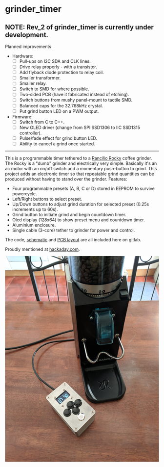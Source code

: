 # grinder_timer

## NOTE: Rev_2 of grinder_timer is currently under development.
Planned improvements
- Hardware:
	- [ ] Pull-ups on I2C SDA and CLK lines.
	- [ ] Drive relay properly - with a transistor.
	- [ ] Add flyback diode protection to relay coil.
	- [ ] Smaller transformer.
	- [ ] Smaller relay.
	- [ ] Switch to SMD for where possible.
	- [ ] Two-sided PCB (have it fabricated instead of etching).
	- [ ] Switch buttons from mushy panel-mount to tactile SMD.
	- [ ] Balanced caps for the 32.768kHz crystal.
	- [ ] Put grind button LED on a PWM output.
- Firmware:
	- [ ] Switch from C to C++.
	- [ ] New OLED driver (change from SPI SSD1306 to IIC SSD1315 controller).
	- [ ] Pulse/fade effect for grind button LED.
	- [ ] Ability to cancel a grind once started.

---

This is a programmable timer tethered to a [Rancilio Rocky][link_web_rancilio_rocky] coffee grinder. The Rocky is a "dumb" grinder and electrically very simple. Basically it's an ac motor with an on/off switch and a momentary push-button to grind. This project adds an electronic timer so that repeatable grind quantities can be produced without having to stand over the grinder. Features:
- Four programmable presets (A, B, C or D) stored in EEPROM to survive powercycle.
- Left/Right buttons to select preset.
- Up/Down buttons to adjust grind duration for selected preset (0.25s increments up to 60s).
- Grind button to initiate grind and begin countdown timer.
- Oled display (128x64) to show preset menu and countdown timer.
- Aluminium enclosure.
- Single cable (3-core) tether to grinder for power and control.

The code, [schematic][link_repo_schematic] and [PCB layout][link_repo_pcb] are all included here on gitlab.

Proudly mentioned at [hackaday.com][link_web_hackaday_grinder_timer].

![The completed grinder_timer.][image_grinder_timer]

[link_web_rancilio_rocky]:https://www.ranciliogroup.com/rancilio/rocky/rocky/
[link_repo_schematic]:schematic/grinder_timer/
[link_repo_pcb]:schematic/grinder_timer/
[link_web_hackaday_grinder_timer]:https://hackaday.com/2017/12/14/dumb-coffee-grinder-gets-smarter-with-time/

[image_grinder_timer]:images/grinder_timer_photo.jpg

